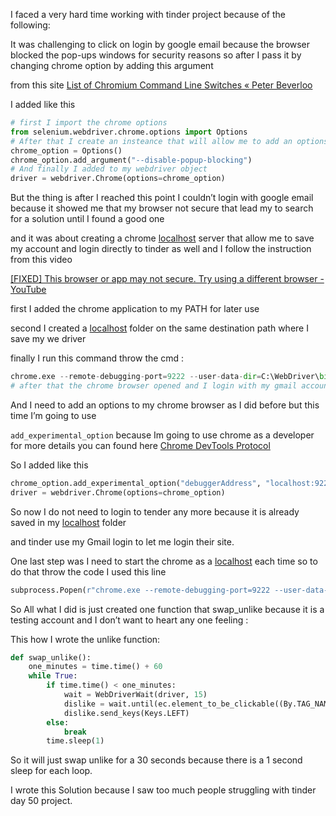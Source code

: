 I faced a very hard time working with tinder project because of the following:

It was challenging to click on login by google email because the browser blocked the pop-ups windows for security reasons so after I pass it by changing chrome option by adding this argument 

from this site [List of Chromium Command Line Switches « Peter Beverloo](https://peter.sh/experiments/chromium-command-line-switches/#disable-popup-blocking)

I added like this 

 

```python
# first I import the chrome options 
from selenium.webdriver.chrome.options import Options
# After that I create an insteance that will allow me to add an options to the browser
chrome_option = Options()
chrome_option.add_argument("--disable-popup-blocking")
# And finally I added to my webdriver object
driver = webdriver.Chrome(options=chrome_option)
```

But the thing is after I reached this point I couldn’t login with google email because it showed me that my browser not secure that lead my to search for a solution until I found a good one 

and it was about creating a chrome [localhost](http://localhost) server that allow me to save my account and login directly to tinder as well and I follow the instruction from this video 

[[FIXED] This browser or app may not secure. Try using a different browser - YouTube](https://www.youtube.com/watch?v=FVumnHy5Tzo)

first I added the chrome application to my PATH for later use 

second I created a [localhost](http://localhost) folder on the same destination path where I save my we driver

finally I run this command throw the cmd :

  

```python
chrome.exe --remote-debugging-port=9222 --user-data-dir=C:\WebDriver\bin\localhost
# after that the chrome browser opened and I login with my gmail account 
```

And I need to add an options to my chrome browser as I did before but this time I’m going to use 

`add_experimental_option` because Im going to use chrome as a developer for more details you can found here [Chrome DevTools Protocol](https://chromedevtools.github.io/devtools-protocol/)

So I added like this 

```python
chrome_option.add_experimental_option("debuggerAddress", "localhost:9222")
driver = webdriver.Chrome(options=chrome_option)
```

So now I do not need to login to tender any more because it is already saved in my [localhost](http://localhost) folder 

and tinder use my Gmail login to let me login their site.

One last step was I need to start the chrome as a [localhost](http://localhost) each time so to do that throw the code I used this line 

```python
subprocess.Popen(r"chrome.exe --remote-debugging-port=9222 --user-data-dir=C:\WebDriver\bin\localhost", shell=True)
```

So All what I did is just created one function that swap_unlike because it is a testing account and I don’t want to heart any one feeling :

This how I wrote the unlike function:

```python
def swap_unlike():
    one_minutes = time.time() + 60
    while True:
        if time.time() < one_minutes:
            wait = WebDriverWait(driver, 15)
            dislike = wait.until(ec.element_to_be_clickable((By.TAG_NAME, 'body')))
            dislike.send_keys(Keys.LEFT)
        else:
            break
        time.sleep(1)
```

So it will just swap unlike for a 30 seconds because there is a 1 second sleep for each loop.

I wrote this Solution because I saw too much people struggling with tinder day 50 project.